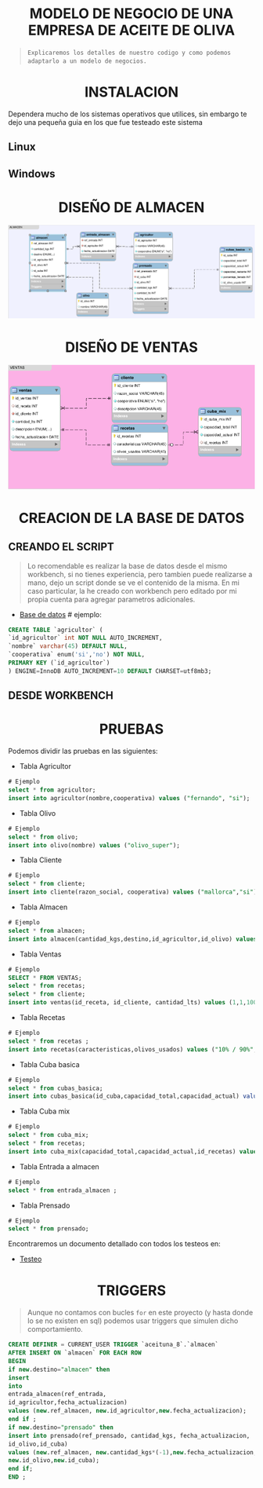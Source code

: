 <h1 align="center">MODELO DE NEGOCIO DE UNA EMPRESA DE ACEITE DE OLIVA</h1>

> `Explicaremos los detalles de nuestro codigo y como podemos adaptarlo a un modelo de negocios.`

<h1 align="center">INSTALACION</h1>
Dependera mucho de los sistemas operativos que utilices, sin embargo te dejo una pequeña guia en los que fue testeado este sistema

<h2>Linux</h2>


<h2>Windows</h2>


<h1 align="center">DISEÑO DE ALMACEN</h1>

![diseño almacen](images/diseno_almacen.png)

<h1 align="center">DISEÑO DE VENTAS</h1>

![diseño almacen](images/diseno_ventas.png)

<h1 align="center">CREACION DE LA BASE DE DATOS</h1>

<h2>CREANDO EL SCRIPT</h2>

> Lo recomendable es realizar la base de datos desde el mismo workbench, si no tienes experiencia, pero tambien puede realizarse a mano, dejo un script donde se ve el contenido de la misma. En mi caso particular, la he creado con workbench pero editado por mi propia cuenta para agregar parametros adicionales.

- [Base de datos](https://github.com/ricardomzacarias/u_projects/tree/main/database_design_development/SCRIPT_ACEITES_TARUDO_RICARDO_MARIN_ZACARIAS.sql)
\# ejemplo:
```sql
CREATE TABLE `agricultor` (
`id_agricultor` int NOT NULL AUTO_INCREMENT,
`nombre` varchar(45) DEFAULT NULL,
`cooperativa` enum('si','no') NOT NULL,
PRIMARY KEY (`id_agricultor`)
) ENGINE=InnoDB AUTO_INCREMENT=10 DEFAULT CHARSET=utf8mb3;
```

<h2>DESDE WORKBENCH</h2>

<h1 align="center">PRUEBAS</h1>

Podemos dividir las pruebas en las siguientes:

- Tabla Agricultor
```sql
# Ejemplo
select * from agricultor; 
insert into agricultor(nombre,cooperativa) values ("fernando", "si");
```
- Tabla Olivo
```sql
# Ejemplo
select * from olivo;
insert into olivo(nombre) values ("olivo_super");
```
- Tabla Cliente
```sql
# Ejemplo
select * from cliente;
insert into cliente(razon_social, cooperativa) values ("mallorca","si");
```
- Tabla Almacen
```sql
# Ejemplo
select * from almacen;
insert into almacen(cantidad_kgs,destino,id_agricultor,id_olivo) values (3000,"almacen",1,2);
```
- Tabla Ventas
```sql
# Ejemplo
SELECT * FROM VENTAS;
select * from recetas;
select * from cliente;
insert into ventas(id_receta, id_cliente, cantidad_lts) values (1,1,1000);
```
- Tabla Recetas
```sql
# Ejemplo
select * from recetas ;
insert into recetas(caracteristicas,olivos_usados) values ("10% / 90%", "picual,cornibranca");
```
- Tabla Cuba basica
```sql
# Ejemplo
select * from cubas_basica; 
insert into cubas_basica(id_cuba,capacidad_total,capacidad_actual) value (5,3000,1000);
```
- Tabla Cuba mix
```sql
# Ejemplo
select * from cuba_mix;
select * from recetas;
insert into cuba_mix(capacidad_total,capacidad_actual,id_recetas) values (3000,0,2);
```
- Tabla Entrada a almacen
```sql
# Ejemplo
select * from entrada_almacen ;
```
- Tabla Prensado
```sql
# Ejemplo
select * from prensado;
```

Encontraremos un documento detallado con todos los testeos en: 

- [Testeo](https://github.com/ricardomzacarias/u_projects/tree/main/database_design_development/QUERY_TESTEO_COMPLETO.sql)

<h1 align="center">TRIGGERS</h1>

> Aunque no contamos con bucles `for` en este proyecto (y hasta donde lo se no existen en sql) podemos usar triggers que simulen dicho comportamiento.

```sql
CREATE DEFINER = CURRENT_USER TRIGGER `aceituna_8`.`almacen`
AFTER INSERT ON `almacen` FOR EACH ROW
BEGIN
if new.destino="almacen" then
insert
into
entrada_almacen(ref_entrada,
id_agricultor,fecha_actualizacion)
values (new.ref_almacen, new.id_agricultor,new.fecha_actualizacion);
end if ;
if new.destino="prensado" then
insert into prensado(ref_prensado, cantidad_kgs, fecha_actualizacion,
id_olivo,id_cuba)
values (new.ref_almacen, new.cantidad_kgs*(-1),new.fecha_actualizacion,
new.id_olivo,new.id_cuba);
end if;
END ;
```
